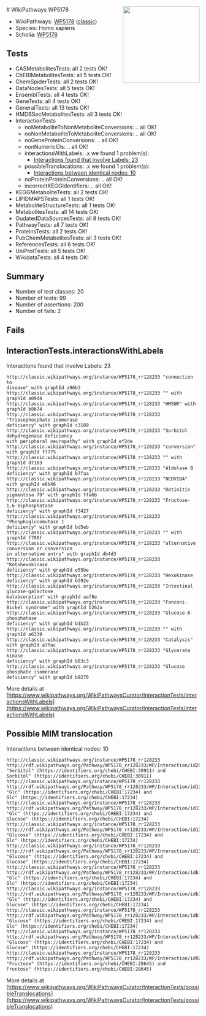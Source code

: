 <img style="float: right; width: 200px" src="https://upload.wikimedia.org/wikipedia/commons/thumb/8/83/Wplogo_with_text_500.png/640px-Wplogo_with_text_500.png" />
# WikiPathways WP5178

* WikiPathways: [WP5178](https://wikipathways.org/pathways/WP5178) ([classic](https://classic.wikipathways.org/instance/WP5178))
* Species: Homo sapiens
* Scholia: [WP5178](https://scholia.toolforge.org/wikipathways/WP5178)
## Tests
* CASMetabolitesTests: all 2 tests OK!
* ChEBIMetabolitesTests: all 5 tests OK!
* ChemSpiderTests: all 2 tests OK!
* DataNodesTests: all 5 tests OK!
* EnsemblTests: all 4 tests OK!
* GeneTests: all 4 tests OK!
* GeneralTests: all 13 tests OK!
* HMDBSecMetabolitesTests: all 3 tests OK!
* InteractionTests
    * noMetaboliteToNonMetaboliteConversions: .. all OK!
    * noNonMetaboliteToMetaboliteConversions: .. all OK!
    * noGeneProteinConversions: .. all OK!
    * nonNumericIDs: .. all OK!
    * interactionsWithLabels: .x we found 1 problem(s):
        * [Interactions found that involve Labels: 23](#fe97a8da)
    * possibleTranslocations: .x we found 1 problem(s):
        * [Interactions between identical nodes: 10](#661ebeea)
    * noProteinProteinConversions: .. all OK!
    * incorrectKEGGIdentifiers: .. all OK!
* KEGGMetaboliteTests: all 2 tests OK!
* LIPIDMAPSTests: all 1 tests OK!
* MetaboliteStructureTests: all 1 tests OK!
* MetabolitesTests: all 14 tests OK!
* OudatedDataSourcesTests: all 8 tests OK!
* PathwayTests: all 7 tests OK!
* ProteinsTests: all 2 tests OK!
* PubChemMetabolitesTests: all 3 tests OK!
* ReferencesTests: all 6 tests OK!
* UniProtTests: all 5 tests OK!
* WikidataTests: all 4 tests OK!


## Summary

* Number of test classes: 20
* Number of tests: 99
* Number of assertions: 200
* Number of fails: 2

## Fails

<a name="fe97a8da" />

## InteractionTests.interactionsWithLabels

Interactions found that involve Labels: 23
```
http://classic.wikipathways.org/instance/WP5178_rr128233 "connection to
disease" with graphId a96b3
http://classic.wikipathways.org/instance/WP5178_rr128233 "" with graphId a09d4
http://classic.wikipathways.org/instance/WP5178_rr128233 "HMSNR" with graphId b8b74
http://classic.wikipathways.org/instance/WP5178_rr128233 "Triosephosphate isomerase
deficiency" with graphId c3189
http://classic.wikipathways.org/instance/WP5178_rr128233 "Sorbitol dehydrogenase deficiency
with peripheral neuropathy" with graphId ef2de
http://classic.wikipathways.org/instance/WP5178_rr128233 "conversion" with graphId f7775
http://classic.wikipathways.org/instance/WP5178_rr128233 "" with graphId d7103
http://classic.wikipathways.org/instance/WP5178_rr128233 "Aldolase B
deficiency" with graphId b7faa
http://classic.wikipathways.org/instance/WP5178_rr128233 "NEDVIBA" with graphId e6b46
http://classic.wikipathways.org/instance/WP5178_rr128233 "Retinitis pigmentosa 79" with graphId ffa6b
http://classic.wikipathways.org/instance/WP5178_rr128233 "Fructose-1,6-biphosphatase
deficiency" with graphId f3427
http://classic.wikipathways.org/instance/WP5178_rr128233 "Phosphoglucomutase 1
deficiency" with graphId bd5eb
http://classic.wikipathways.org/instance/WP5178_rr128233 "" with graphId f708f
http://classic.wikipathways.org/instance/WP5178_rr128233 "alternative conversion or conversion
in alternative entry" with graphId db4d3
http://classic.wikipathways.org/instance/WP5178_rr128233 "Ketohexokinase
deficiency" with graphId e55be
http://classic.wikipathways.org/instance/WP5178_rr128233 "Hexokinase deficiency" with graphId b592e
http://classic.wikipathways.org/instance/WP5178_rr128233 "Intestinal glucose-galactose
malabsorption" with graphId aaf8e
http://classic.wikipathways.org/instance/WP5178_rr128233 "Fanconi-Bickel syndrome" with graphId b262a
http://classic.wikipathways.org/instance/WP5178_rr128233 "Glucose-6-phosphatase
deficiency" with graphId b1b23
http://classic.wikipathways.org/instance/WP5178_rr128233 "" with graphId a6339
http://classic.wikipathways.org/instance/WP5178_rr128233 "Catalysis" with graphId a7fac
http://classic.wikipathways.org/instance/WP5178_rr128233 "Glycerate kinase
deficiency" with graphId b83c3
http://classic.wikipathways.org/instance/WP5178_rr128233 "Glucose phosphate isomerase
deficiency" with graphId b9270
```

More details at [https://www.wikipathways.org/WikiPathwaysCurator/InteractionTests/interactionsWithLabels](https://www.wikipathways.org/WikiPathwaysCurator/InteractionTests/interactionsWithLabels)

<a name="661ebeea" />

## Possible MIM translocation

Interactions between identical nodes: 10
```
http://classic.wikipathways.org/instance/WP5178_rr128233 http://rdf.wikipathways.org/Pathway/WP5178_rr128233/WP/Interaction/id20c278e1 "Sorbitol" (https://identifiers.org/chebi/CHEBI:30911) and 
Sorbitol" (https://identifiers.org/chebi/CHEBI:30911)
http://classic.wikipathways.org/instance/WP5178_rr128233 http://rdf.wikipathways.org/Pathway/WP5178_rr128233/WP/Interaction/id131d5722 "Glc" (https://identifiers.org/chebi/CHEBI:17234) and 
Glc" (https://identifiers.org/chebi/CHEBI:17234)
http://classic.wikipathways.org/instance/WP5178_rr128233 http://rdf.wikipathways.org/Pathway/WP5178_rr128233/WP/Interaction/id131d5722 "Glc" (https://identifiers.org/chebi/CHEBI:17234) and 
Glucose" (https://identifiers.org/chebi/CHEBI:17234)
http://classic.wikipathways.org/instance/WP5178_rr128233 http://rdf.wikipathways.org/Pathway/WP5178_rr128233/WP/Interaction/id131d5722 "Glucose" (https://identifiers.org/chebi/CHEBI:17234) and 
Glc" (https://identifiers.org/chebi/CHEBI:17234)
http://classic.wikipathways.org/instance/WP5178_rr128233 http://rdf.wikipathways.org/Pathway/WP5178_rr128233/WP/Interaction/id131d5722 "Glucose" (https://identifiers.org/chebi/CHEBI:17234) and 
Glucose" (https://identifiers.org/chebi/CHEBI:17234)
http://classic.wikipathways.org/instance/WP5178_rr128233 http://rdf.wikipathways.org/Pathway/WP5178_rr128233/WP/Interaction/idb199c6df "Glc" (https://identifiers.org/chebi/CHEBI:17234) and 
Glc" (https://identifiers.org/chebi/CHEBI:17234)
http://classic.wikipathways.org/instance/WP5178_rr128233 http://rdf.wikipathways.org/Pathway/WP5178_rr128233/WP/Interaction/idb199c6df "Glc" (https://identifiers.org/chebi/CHEBI:17234) and 
Glucose" (https://identifiers.org/chebi/CHEBI:17234)
http://classic.wikipathways.org/instance/WP5178_rr128233 http://rdf.wikipathways.org/Pathway/WP5178_rr128233/WP/Interaction/idb199c6df "Glucose" (https://identifiers.org/chebi/CHEBI:17234) and 
Glc" (https://identifiers.org/chebi/CHEBI:17234)
http://classic.wikipathways.org/instance/WP5178_rr128233 http://rdf.wikipathways.org/Pathway/WP5178_rr128233/WP/Interaction/idb199c6df "Glucose" (https://identifiers.org/chebi/CHEBI:17234) and 
Glucose" (https://identifiers.org/chebi/CHEBI:17234)
http://classic.wikipathways.org/instance/WP5178_rr128233 http://rdf.wikipathways.org/Pathway/WP5178_rr128233/WP/Interaction/id92a3d684 "Fructose" (https://identifiers.org/chebi/CHEBI:28645) and 
Fructose" (https://identifiers.org/chebi/CHEBI:28645)
```

More details at [https://www.wikipathways.org/WikiPathwaysCurator/InteractionTests/possibleTranslocations](https://www.wikipathways.org/WikiPathwaysCurator/InteractionTests/possibleTranslocations)

